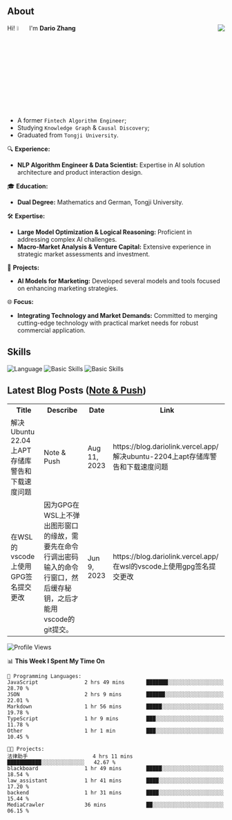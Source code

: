 ## About

<img align="right" src="https://github-readme-stats.vercel.app/api?username=dario-github&show_icons=true&bg_color=00000000&hide_title=true&hide_border=true&include_all_commits=true&count_private=true&theme=transparent" />

Hi! <img src="https://media.giphy.com/media/hvRJCLFzcasrR4ia7z/giphy.gif" width="5%"> I'm **Dario Zhang**

- A former `Fintech Algorithm Engineer`;
- Studying `Knowledge Graph` & `Causal Discovery`;
- Graduated from `Tongji University`.

🔍 **Experience:**
- **NLP Algorithm Engineer & Data Scientist:** Expertise in AI solution architecture and product interaction design.

🎓 **Education:**
- **Dual Degree:** Mathematics and German, Tongji University.

🛠️ **Expertise:**
- **Large Model Optimization & Logical Reasoning:** Proficient in addressing complex AI challenges.
- **Macro-Market Analysis & Venture Capital:** Extensive experience in strategic market assessments and investment.

🚀 **Projects:**
- **AI Models for Marketing:** Developed several models and tools focused on enhancing marketing strategies.

🌐 **Focus:**
- **Integrating Technology and Market Demands:** Committed to merging cutting-edge technology with practical market needs for robust commercial application.


## Skills

![Language](https://skillicons.dev/icons?i=py,matlab,pytorch,latex,regex,mysql,sqlite)
![Basic Skills](https://skillicons.dev/icons?i=bash,git,linux,md)
![Basic Skills](https://skillicons.dev/icons?i=vim,vscode,jupyterlab)

## Latest Blog Posts ([Note & Push](https://blog.dariolink.vercel.app/))

<table>
  <tr><th>Title</th><th>Describe</th><th>Date</th><th>Link</th></tr>
  <!-- BLOG-POST-LIST:START --><tr><td>解决Ubuntu 22.04上APT存储库警告和下载速度问题</td><td>Note &amp; Push</td><td>Aug 11, 2023</td><td>https://blog.dariolink.vercel.app/解决ubuntu-2204上apt存储库警告和下载速度问题</td></tr><tr><td>在WSL的vscode上使用GPG签名提交更改</td><td>因为GPG在WSL上不弹出图形窗口的缘故，需要先在命令行调出密码输入的命令行窗口，然后缓存秘钥，之后才能用vscode的git提交。</td><td>Jun 9, 2023</td><td>https://blog.dariolink.vercel.app/在wsl的vscode上使用gpg签名提交更改</td></tr><!-- BLOG-POST-LIST:END -->
</table>

<!--START_SECTION:waka-->
![Profile Views](http://img.shields.io/badge/Profile%20Views-0-blue)

📊 **This Week I Spent My Time On** 

```text
💬 Programming Languages: 
JavaScript               2 hrs 49 mins       ███████░░░░░░░░░░░░░░░░░░   28.70 % 
JSON                     2 hrs 9 mins        ██████░░░░░░░░░░░░░░░░░░░   22.01 % 
Markdown                 1 hr 56 mins        █████░░░░░░░░░░░░░░░░░░░░   19.78 % 
TypeScript               1 hr 9 mins         ███░░░░░░░░░░░░░░░░░░░░░░   11.78 % 
Other                    1 hr 1 min          ███░░░░░░░░░░░░░░░░░░░░░░   10.45 % 

🐱‍💻 Projects: 
法律助手                     4 hrs 11 mins       ███████████░░░░░░░░░░░░░░   42.67 % 
blackboard               1 hr 49 mins        █████░░░░░░░░░░░░░░░░░░░░   18.54 % 
law_assistant            1 hr 41 mins        ████░░░░░░░░░░░░░░░░░░░░░   17.20 % 
backend                  1 hr 31 mins        ████░░░░░░░░░░░░░░░░░░░░░   15.44 % 
MediaCrawler             36 mins             ██░░░░░░░░░░░░░░░░░░░░░░░   06.15 % 
```


<!--END_SECTION:waka-->
